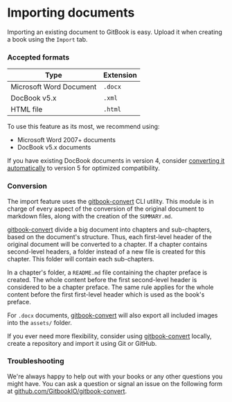 # Importing documents

Importing an existing document to GitBook is easy. Upload it when creating a book using the `Import` tab.

### Accepted formats

| Type | Extension |
| ---- | --------- |
| Microsoft Word Document | `.docx` |
| DocBook v5.x | `.xml` |
| HTML file | `.html` |

To use this feature as its most, we recommend using:
* Microsoft Word 2007+ documents
* DocBook v5.x documents

If you have existing DocBook documents in version 4, consider [converting it automatically](http://doccookbook.sourceforge.net/html/en/dbc.structure.db4-to-db5.html) to version 5 for optimized compatibility.

### Conversion

The import feature uses the [gitbook-convert](https://github.com/GitbookIO/gitbook-convert) CLI utility. This module is in charge of every aspect of the conversion of the original document to markdown files, along with the creation of the `SUMMARY.md`.

[gitbook-convert](https://github.com/GitbookIO/gitbook-convert) divide a big document into chapters and sub-chapters, based on the document's structure. Thus, each first-level header of the original document will be converted to a chapter. If a chapter contains second-level headers, a folder instead of a new file is created for this chapter. This folder will contain each sub-chapters.

In a chapter's folder, a `README.md` file containing the chapter preface is created. The whole content before the first second-level header is considered to be a chapter preface. The same rule applies for the whole content before the first first-level header which is used as the book's preface.

For `.docx` documents, [gitbook-convert](https://github.com/GitbookIO/gitbook-convert) will also export all included images into the `assets/` folder.

If you ever need more flexibility, consider using [gitbook-convert](https://github.com/GitbookIO/gitbook-convert) locally, create a repository and import it using Git or GitHub.

### Troubleshooting

We're always happy to help out with your books or any other questions you might have. You can ask a question or signal an issue on the following form at [github.com/GitbookIO/gitbook-convert](https://github.com/GitbookIO/gitbook-convert/issues).

